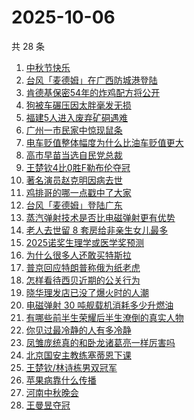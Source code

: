 # 2025-10-06

共 28 条

<!-- BEGIN ZHIHUSEARCH -->
<!-- 最后更新时间 Mon Oct 06 2025 09:16:12 GMT+0800 (China Standard Time) -->

1. [中秋节快乐](https://www.zhihu.com/search?q=%E4%B8%AD%E7%A7%8B%E8%8A%82%E5%BF%AB%E4%B9%90)
1. [台风「麦德姆」在广西防城港登陆](https://www.zhihu.com/search?q=%E5%8F%B0%E9%A3%8E%E3%80%8C%E9%BA%A6%E5%BE%B7%E5%A7%86%E3%80%8D%E5%9C%A8%E5%B9%BF%E8%A5%BF%E9%98%B2%E5%9F%8E%E6%B8%AF%E7%99%BB%E9%99%86)
1. [肯德基保密54年的炸鸡配方将公开](https://www.zhihu.com/search?q=%E8%82%AF%E5%BE%B7%E5%9F%BA%E4%BF%9D%E5%AF%8654%E5%B9%B4%E7%9A%84%E7%82%B8%E9%B8%A1%E9%85%8D%E6%96%B9%E5%B0%86%E5%85%AC%E5%BC%80)
1. [狗被车碾压因太胖毫发无损](https://www.zhihu.com/search?q=%E7%8B%97%E8%A2%AB%E8%BD%A6%E7%A2%BE%E5%8E%8B%E5%9B%A0%E5%A4%AA%E8%83%96%E6%AF%AB%E5%8F%91%E6%97%A0%E6%8D%9F)
1. [福建5人进入废弃矿硐遇难](https://www.zhihu.com/search?q=%E7%A6%8F%E5%BB%BA5%E4%BA%BA%E8%BF%9B%E5%85%A5%E5%BA%9F%E5%BC%83%E7%9F%BF%E7%A1%90%E9%81%87%E9%9A%BE)
1. [广州一市民家中惊现鼠条](https://www.zhihu.com/search?q=%E5%B9%BF%E5%B7%9E%E4%B8%80%E5%B8%82%E6%B0%91%E5%AE%B6%E4%B8%AD%E6%83%8A%E7%8E%B0%E9%BC%A0%E6%9D%A1)
1. [电车贬值整体幅度为什么比油车贬值更大](https://www.zhihu.com/search?q=%E7%94%B5%E8%BD%A6%E8%B4%AC%E5%80%BC%E6%95%B4%E4%BD%93%E5%B9%85%E5%BA%A6%E4%B8%BA%E4%BB%80%E4%B9%88%E6%AF%94%E6%B2%B9%E8%BD%A6%E8%B4%AC%E5%80%BC%E6%9B%B4%E5%A4%A7)
1. [高市早苗当选自民党总裁](https://www.zhihu.com/search?q=%E9%AB%98%E5%B8%82%E6%97%A9%E8%8B%97%E5%BD%93%E9%80%89%E8%87%AA%E6%B0%91%E5%85%9A%E6%80%BB%E8%A3%81)
1. [王楚钦4比0胜F勒布伦夺冠](https://www.zhihu.com/search?q=%E7%8E%8B%E6%A5%9A%E9%92%A64%E6%AF%940%E8%83%9CF%E5%8B%92%E5%B8%83%E4%BC%A6%E5%A4%BA%E5%86%A0)
1. [著名演员赵克明因病去世](https://www.zhihu.com/search?q=%E8%91%97%E5%90%8D%E6%BC%94%E5%91%98%E8%B5%B5%E5%85%8B%E6%98%8E%E5%9B%A0%E7%97%85%E5%8E%BB%E4%B8%96)
1. [鸡排哥的哪一点戳中了大家](https://www.zhihu.com/search?q=%E9%B8%A1%E6%8E%92%E5%93%A5%E7%9A%84%E5%93%AA%E4%B8%80%E7%82%B9%E6%88%B3%E4%B8%AD%E4%BA%86%E5%A4%A7%E5%AE%B6)
1. [台风「麦德姆」登陆广东](https://www.zhihu.com/search?q=%E5%8F%B0%E9%A3%8E%E3%80%8C%E9%BA%A6%E5%BE%B7%E5%A7%86%E3%80%8D%E7%99%BB%E9%99%86%E5%B9%BF%E4%B8%9C)
1. [蒸汽弹射技术是否比电磁弹射更有优势](https://www.zhihu.com/search?q=%E8%92%B8%E6%B1%BD%E5%BC%B9%E5%B0%84%E6%8A%80%E6%9C%AF%E6%98%AF%E5%90%A6%E6%AF%94%E7%94%B5%E7%A3%81%E5%BC%B9%E5%B0%84%E6%9B%B4%E6%9C%89%E4%BC%98%E5%8A%BF)
1. [老人去世留 8 套房给非亲生女儿最多](https://www.zhihu.com/search?q=%E8%80%81%E4%BA%BA%E5%8E%BB%E4%B8%96%E7%95%99%208%20%E5%A5%97%E6%88%BF%E7%BB%99%E9%9D%9E%E4%BA%B2%E7%94%9F%E5%A5%B3%E5%84%BF%E6%9C%80%E5%A4%9A)
1. [2025诺奖生理学或医学奖预测](https://www.zhihu.com/search?q=2025%E8%AF%BA%E5%A5%96%E7%94%9F%E7%90%86%E5%AD%A6%E6%88%96%E5%8C%BB%E5%AD%A6%E5%A5%96%E9%A2%84%E6%B5%8B)
1. [为什么很多人还敢买特斯拉](https://www.zhihu.com/search?q=%E4%B8%BA%E4%BB%80%E4%B9%88%E5%BE%88%E5%A4%9A%E4%BA%BA%E8%BF%98%E6%95%A2%E4%B9%B0%E7%89%B9%E6%96%AF%E6%8B%89)
1. [普京回应特朗普称俄为纸老虎](https://www.zhihu.com/search?q=%E6%99%AE%E4%BA%AC%E5%9B%9E%E5%BA%94%E7%89%B9%E6%9C%97%E6%99%AE%E7%A7%B0%E4%BF%84%E4%B8%BA%E7%BA%B8%E8%80%81%E8%99%8E)
1. [怎样看待西贝近期的公关行为](https://www.zhihu.com/search?q=%E6%80%8E%E6%A0%B7%E7%9C%8B%E5%BE%85%E8%A5%BF%E8%B4%9D%E8%BF%91%E6%9C%9F%E7%9A%84%E5%85%AC%E5%85%B3%E8%A1%8C%E4%B8%BA)
1. [晓华理发店已没了爆火时的人潮](https://www.zhihu.com/search?q=%E6%99%93%E5%8D%8E%E7%90%86%E5%8F%91%E5%BA%97%E5%B7%B2%E6%B2%A1%E4%BA%86%E7%88%86%E7%81%AB%E6%97%B6%E7%9A%84%E4%BA%BA%E6%BD%AE)
1. [电磁弹射 30 吨舰载机消耗多少升燃油](https://www.zhihu.com/search?q=%E7%94%B5%E7%A3%81%E5%BC%B9%E5%B0%84%2030%20%E5%90%A8%E8%88%B0%E8%BD%BD%E6%9C%BA%E6%B6%88%E8%80%97%E5%A4%9A%E5%B0%91%E5%8D%87%E7%87%83%E6%B2%B9)
1. [有哪些前半生荣耀后半生潦倒的真实人物](https://www.zhihu.com/search?q=%E6%9C%89%E5%93%AA%E4%BA%9B%E5%89%8D%E5%8D%8A%E7%94%9F%E8%8D%A3%E8%80%80%E5%90%8E%E5%8D%8A%E7%94%9F%E6%BD%A6%E5%80%92%E7%9A%84%E7%9C%9F%E5%AE%9E%E4%BA%BA%E7%89%A9)
1. [你见过最冷静的人有多冷静](https://www.zhihu.com/search?q=%E4%BD%A0%E8%A7%81%E8%BF%87%E6%9C%80%E5%86%B7%E9%9D%99%E7%9A%84%E4%BA%BA%E6%9C%89%E5%A4%9A%E5%86%B7%E9%9D%99)
1. [凤雏庞统真的和卧龙诸葛亮一样厉害吗](https://www.zhihu.com/search?q=%E5%87%A4%E9%9B%8F%E5%BA%9E%E7%BB%9F%E7%9C%9F%E7%9A%84%E5%92%8C%E5%8D%A7%E9%BE%99%E8%AF%B8%E8%91%9B%E4%BA%AE%E4%B8%80%E6%A0%B7%E5%8E%89%E5%AE%B3%E5%90%97)
1. [北京国安主教练塞蒂恩下课](https://www.zhihu.com/search?q=%E5%8C%97%E4%BA%AC%E5%9B%BD%E5%AE%89%E4%B8%BB%E6%95%99%E7%BB%83%E5%A1%9E%E8%92%82%E6%81%A9%E4%B8%8B%E8%AF%BE)
1. [王楚钦/林诗栋男双冠军](https://www.zhihu.com/search?q=%E7%8E%8B%E6%A5%9A%E9%92%A6%2F%E6%9E%97%E8%AF%97%E6%A0%8B%E7%94%B7%E5%8F%8C%E5%86%A0%E5%86%9B)
1. [苹果病靠什么传播](https://www.zhihu.com/search?q=%E8%8B%B9%E6%9E%9C%E7%97%85%E9%9D%A0%E4%BB%80%E4%B9%88%E4%BC%A0%E6%92%AD)
1. [河南中秋晚会](https://www.zhihu.com/search?q=%E6%B2%B3%E5%8D%97%E4%B8%AD%E7%A7%8B%E6%99%9A%E4%BC%9A)
1. [王曼昱夺冠](https://www.zhihu.com/search?q=%E7%8E%8B%E6%9B%BC%E6%98%B1%E5%A4%BA%E5%86%A0)

<!-- END ZHIHUSEARCH -->
